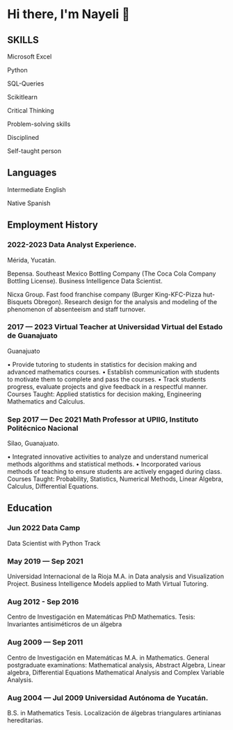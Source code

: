 # Hi there, I'm Nayeli 👋
 
## SKILLS
Microsoft Excel 

Python

SQL-Queries

Scikitlearn

Critical Thinking

Problem-solving skills

Disciplined

Self-taught person


## Languages

Intermediate English

Native Spanish

 

## Employment History


### 2022-2023 Data Analyst Experience.
Mérida, Yucatán.

Bepensa. Southeast Mexico Bottling Company (The Coca Cola Company Bottling License).
Business Intelligence Data Scientist.

Nicxa Group. Fast food franchise company (Burger King-KFC-Pizza hut-Bisquets Obregon). 
Research design for the analysis and modeling of the phenomenon of absenteeism and staff turnover.

### 2017 — 2023 Virtual Teacher at Universidad Virtual del Estado de Guanajuato
Guanajuato

•	Provide tutoring to students in statistics for decision making and advanced mathematics courses.
•	Establish communication with students to motivate them to complete and pass the courses.
•	Track students progress, evaluate projects and give feedback in a respectful manner.
Courses Taught: Applied statistics for decision making, Engineering Mathematics and Calculus.

### Sep 2017 — Dec 2021 Math Professor at UPIIG, Instituto Politécnico Nacional
Silao, Guanajuato.

•	Integrated innovative activities to analyze and understand numerical methods algorithms and statistical methods.
•	Incorporated various methods of teaching to ensure students are actively engaged during class.
Courses Taught: Probability, Statistics, Numerical Methods, Linear Algebra, Calculus, Differential Equations.

## Education
 
### Jun 2022	Data Camp
Data Scientist with Python Track

 
### May 2019 — Sep 2021
Universidad Internacional de la Rioja
M.A. in Data analysis and Visualization
Project. Business Intelligence Models applied to Math Virtual Tutoring.

### Aug 2012 - Sep 2016
Centro de Investigación en Matemáticas
PhD Mathematics.
Tesis: Invariantes antisiméticros de un álgebra

 
### Aug 2009 — Sep 2011 
Centro de Investigación en Matemáticas
M.A. in Mathematics.
General postgraduate examinations: Mathematical analysis, Abstract
Algebra, Linear algebra, Differential Equations Mathematical Analysis and Complex Variable
Analysis.
 

### Aug 2004 — Jul 2009	Universidad Autónoma de Yucatán.
B.S. in Mathematics
Tesis. Localización de álgebras triangulares artinianas hereditarias.


